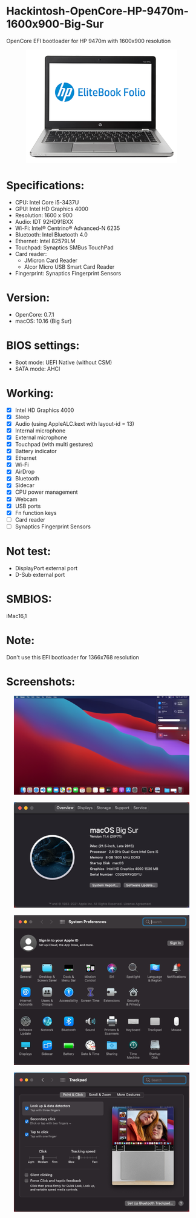 # Hackintosh-OpenCore-HP-9470m-1600x900-Big-Sur
OpenCore EFI bootloader for HP 9470m with 1600x900 resolution

<p align="center">
  <img width="400" height="300" src="/img/HP_9470m.png">
</p>

# Specifications:
* CPU: Intel Core i5-3437U
* GPU: Intel HD Graphics 4000
* Resolution: 1600 x 900
* Audio: IDT 92HD91BXX
* Wi-Fi: Intel® Centrino® Advanced-N 6235
* Bluetooth: Intel Bluetooth 4.0
* Ethernet: Intel 82579LM
* Touchpad: Synaptics SMBus TouchPad
* Card reader:
  - JMicron Card Reader
  - Alcor Micro USB Smart Card Reader
* Fingerprint: Synaptics Fingerprint Sensors

# Version: 
* OpenCore: 0.7.1
* macOS: 10.16 (Big Sur)

# BIOS settings:
* Boot mode: UEFI Native (without CSM)
* SATA mode: AHCI

# Working:
- [x] Intel HD Graphics 4000
- [x] Sleep
- [x] Audio (using AppleALC.kext with layout-id = 13)
- [x] Internal microphone
- [x] External microphone
- [x] Touchpad (with multi gestures)
- [x] Battery indicator
- [x] Ethernet
- [x] Wi-Fi
- [x] AirDrop
- [x] Bluetooth
- [x] Sidecar
- [x] CPU power management
- [x] Webcam
- [x] USB ports
- [x] Fn function keys
- [ ] Card reader
- [ ] Synaptics Fingerprint Sensors

# Not test:
* DisplayPort external port
* D-Sub external port

# SMBIOS:
iMac16,1
 
# Note:
Don't use this EFI bootloader for 1366x768 resolution

# Screenshots:
<p align="center" style="margin:20px">
  <img align="center" src="/img/BigSur_Control_Center.png">
</p>
<p align="center" style="margin:20px">
  <img align="center" src="/img/BigSur_Information.png">
</p>
<p align="center" style="margin:20px">
  <img align="center" src="/img/BigSur_Settings.png">
</p>
<p align="center" style="margin:20px">
  <img align="center" src="/img/BigSur_Trackpad.png">
</p>
